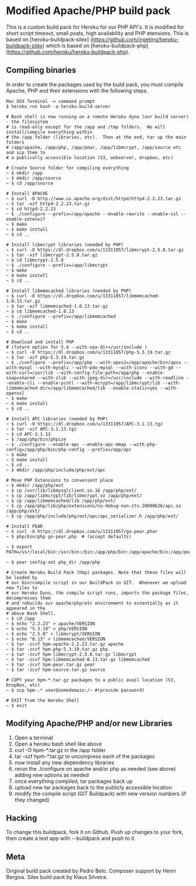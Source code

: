 Modified Apache/PHP build pack 
========================

This is a custom build pack for Heroku for our PHP API's. It is modified for short script timeout, small posts, high availability and PHP etensions. This is based on [heroku-buildpack-silex] (https://github.com/ingeting/heroku-buildpack-silex) which is based on [heroku-buildpack-php] (https://github.com/heroku/heroku-buildpack-php).

Compiling binaries
------------------

In order to create the packages used by the build pack, you must compile Apache, PHP and their extensions with the following steps.

    Mac OSX Terminal -> command prompt
    $ heroku run bash -a heroku-build-server

    # Bash shell is now running on a remote Heroku dyno (our build server) - the filesystem
    # is read-only except for the /app and /tmp folders.  We will install/compile everything within 
    # the /app folder (libraries, etc).  Then at the end, tar up the main folders
    # /app/apache, /app/php, /app/pear, /app/libmcrypt, /app/source etc and scp them to
    # a publically accessible location (S3, webserver, dropbox, etc)

    # Create Source folder for compiling everything
    ~ $ mkdir /app
    ~ $ mkdir /app/source
    ~ $ cd /app/source

    # Install APACHE
    ~ $ curl -O http://www.us.apache.org/dist/httpd/httpd-2.2.23.tar.gz
    ~ $ tar -xzf httpd-2.2.23.tar.gz
    ~ $ cd httpd-2.2.23
    ~ $ ./configure --prefix=/app/apache --enable-rewrite --enable-ssl --enable-setenvif
    ~ $ make
    ~ $ make install
    ~ $ cd ..

    # Install libmcrypt libraries (needed by PHP)
    ~ $ curl -O https://dl.dropbox.com/u/13311057/libmcrypt-2.5.8.tar.gz
    ~ $ tar -xzf libmcrypt-2.5.8.tar.gz
    ~ $ cd libmcrypt-2.5.8
    ~ $ ./configure --prefix=/app/libmcrypt
    ~ $ make
    ~ $ make install
    ~ $ cd ..

    # Install libmemcached libraries (needed by PHP)
    ~ $ curl -O https://dl.dropbox.com/u/13311057/libmemcached-1.0.13.tar.gz
    ~ $ tar -xzf libmemcached-1.0.13.tar.gz
    ~ $ cd libmemcached-1.0.13
    ~ $ ./configure --prefix=/app/libmemcached
    ~ $ make
    ~ $ make install
    ~ $ cd ..

    # Download and install PHP
    # (future option for 5.4 --with-vpx-dir=/usr/include )
    ~ $ curl -O https://dl.dropbox.com/u/13311057/php-5.3.19.tar.gz
    ~ $ tar -xzf php-5.3.19.tar.gz
    ~ $ ./configure --prefix=/app/php --with-apxs2=/app/apache/bin/apxs --with-mysql --with-mysqli --with-pdo-mysql --with-iconv --with-gd --with-curl=/usr/lib --with-config-file-path=/app/php --enable-soap=shared --with-zlib --with-jpeg-dir=/usr/include --with-readline --enable-cli --enable-pcntl --with-mcrypt=/app/libmcrypt/lib --with-libmemcached-dir=/app/libmemcached/lib --enable-static=yes --with-openssl
    ~ $ make
    ~ $ make install
    ~ $ cd ..

    # Install APC libraries (needed by PHP)
    ~ $ curl -O https://dl.dropbox.com/u/13311057/APC-3.1.13.tgz
    ~ $ tar -xzf APC-3.1.13.tgz
    ~ $ cd APC-3.1.13
    ~ $ /app/php/bin/phpize
    ~ $ ./configure --enable-apc --enable-apc-mmap --with-php-config=/app/php/bin/php-config --prefix=/app/apc
    ~ $ make
    ~ $ make install
    ~ $ cd ..
    ~ $ mkdir /app/php/include/php/ext/apc

    # Move PHP Extensions to convenient place
    ~ $ mkdir /app/php/ext
    ~ $ cp /usr/lib/libmysqlclient.so.16 /app/php/ext/
    ~ $ cp /app/libmcrypt/lib/libmcrypt.so /app/php/ext/
    ~ $ cp /app/libmemcached/lib /app/php/ext/
    ~ $ cp /app/php/lib/php/extensions/no-debug-non-zts-20090626/apc.so /app/php/ext/
    ~ $ cp /app/php/include/php/ext/apc/apc_serializer.h /app/php/ext/

    # Install PEAR
    ~ $ curl -O https://dl.dropbox.com/u/13311057/go-pear.phar
    ~ $ php/bin/php go-pear.php  # (accept defaults)

    ~ $ export PATH=/usr/local/bin:/usr/bin:/bin:/app/php/bin:/app/apache/bin:/app/pear/bin

    ~ $ pear config-set php_dir /app/php

    # Create Heroku Build Pack (hbp) packages. Note that these files will be loaded by
    # our bin/compile script in our BuildPack in GIT.  Whenever we upload new files to 
    # our Heroku Dyno, the compile script runs, imports the package files, decompresses them
    # and rebuilds our apache/php/etc environment to essentially as it appeared in the 
    # above Bash Shell.  
    ~ $ cd /app
    ~ $ echo "2.2.23" > apache/VERSION
    ~ $ echo "5.3.19" > php/VERSION
    ~ $ echo "2.5.8" > libmcrypt/VERSION
    ~ $ echo "0.13" > libmemcached/VERSION
    ~ $ tar -zcvf hpm-apache-2.2.23.tar.gz apache
    ~ $ tar -zcvf hpm-php-5.3.19.tar.gz php
    ~ $ tar -zcvf hpm-libmcrypt-2.5.8.tar.gz libmcrypt
    ~ $ tar -zcvf hpm-libmemcached-0.13.tar.gz libmemcached
    ~ $ tar -zcvf hpm-pear.tar.gz pear
    ~ $ tar -zcvf hpm-source.tar.gz source

    # COPY your hpm-*.tar.gz packages to a public avail location (S3, DropBox, etc)
    ~ $ scp hpm-.* user@somedomain:/~ #(provide password)

    # EXIT from the Heroku Shell
    ~ $ exit

Modifying Apache/PHP and/or new Libraries
-------

1. Open a terminal
2. Open a heroku bash shell like above
3. curl -O hpm-*.tar.gz in the /app folder
4. tar -xzf hpm-*.tar.gz to uncompress each of the packages
5. now install any new dependency libraries
6. rerun the ./configure on apache and/or php as needed (see above) adding new options as needed
7. once everything compiled, tar packages back up
8. upload new tar packages back to the publicly accessible location
9. modify the compile script (GIT Buildpack) with new version numbers (if they changed)

Hacking
-------

To change this buildpack, fork it on Github. Push up changes to your fork, then create a test app with --buildpack <your-github-url> and push to it.


Meta
----

Original build pack created by Pedro Belo. Composer support by Henri Bergius. Silex build pack by Klaus Silveira.
